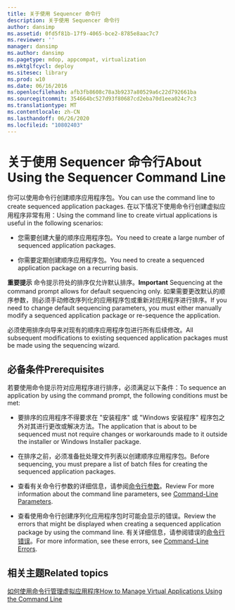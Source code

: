 ```yaml
---
title: 关于使用 Sequencer 命令行
description: 关于使用 Sequencer 命令行
author: dansimp
ms.assetid: 0fd5f81b-17f9-4065-bce2-8785e8aac7c7
ms.reviewer: ''
manager: dansimp
ms.author: dansimp
ms.pagetype: mdop, appcompat, virtualization
ms.mktglfcycl: deploy
ms.sitesec: library
ms.prod: w10
ms.date: 06/16/2016
ms.openlocfilehash: afb3fb8608c78a3b9237a80529a6c22d792661ba
ms.sourcegitcommit: 354664bc527d93f80687cd2eba70d1eea024c7c3
ms.translationtype: MT
ms.contentlocale: zh-CN
ms.lasthandoff: 06/26/2020
ms.locfileid: "10802403"
---
```

# <span data-ttu-id="019dd-103">关于使用 Sequencer 命令行</span><span class="sxs-lookup"><span data-stu-id="019dd-103">About Using the Sequencer Command Line</span></span>


<span data-ttu-id="019dd-104">你可以使用命令行创建顺序应用程序包。</span><span class="sxs-lookup"><span data-stu-id="019dd-104">You can use the command line to create sequenced application packages.</span></span> <span data-ttu-id="019dd-105">在以下情况下使用命令行创建虚拟应用程序非常有用：</span><span class="sxs-lookup"><span data-stu-id="019dd-105">Using the command line to create virtual applications is useful in the following scenarios:</span></span>

-   <span data-ttu-id="019dd-106">您需要创建大量的顺序应用程序包。</span><span class="sxs-lookup"><span data-stu-id="019dd-106">You need to create a large number of sequenced application packages.</span></span>

-   <span data-ttu-id="019dd-107">你需要定期创建顺序应用程序包。</span><span class="sxs-lookup"><span data-stu-id="019dd-107">You need to create a sequenced application package on a recurring basis.</span></span>

<span data-ttu-id="019dd-108">**重要提示** 命令提示符处的排序仅允许默认排序。</span><span class="sxs-lookup"><span data-stu-id="019dd-108">**Important** Sequencing at the command prompt allows for default sequencing only.</span></span> <span data-ttu-id="019dd-109">如果需要更改默认的顺序参数，则必须手动修改序列化的应用程序包或重新对应用程序进行排序。</span><span class="sxs-lookup"><span data-stu-id="019dd-109">If you need to change default sequencing parameters, you must either manually modify a sequenced application package or re-sequence the application.</span></span>

 

<span data-ttu-id="019dd-110">必须使用排序向导来对现有的顺序应用程序包进行所有后续修改。</span><span class="sxs-lookup"><span data-stu-id="019dd-110">All subsequent modifications to existing sequenced application packages must be made using the sequencing wizard.</span></span>

## <span data-ttu-id="019dd-111">必备条件</span><span class="sxs-lookup"><span data-stu-id="019dd-111">Prerequisites</span></span>


<span data-ttu-id="019dd-112">若要使用命令提示符对应用程序进行排序，必须满足以下条件：</span><span class="sxs-lookup"><span data-stu-id="019dd-112">To sequence an application by using the command prompt, the following conditions must be met:</span></span>

-   <span data-ttu-id="019dd-113">要排序的应用程序不得要求在 "安装程序" 或 "Windows 安装程序" 程序包之外对其进行更改或解决方法。</span><span class="sxs-lookup"><span data-stu-id="019dd-113">The application that is about to be sequenced must not require changes or workarounds made to it outside the installer or Windows Installer package.</span></span>

-   <span data-ttu-id="019dd-114">在排序之前，必须准备批处理文件列表以创建顺序应用程序包。</span><span class="sxs-lookup"><span data-stu-id="019dd-114">Before sequencing, you must prepare a list of batch files for creating the sequenced application packages.</span></span>

-   <span data-ttu-id="019dd-115">查看有关命令行参数的详细信息，请参阅[命令行参数](command-line-parameters.md)。</span><span class="sxs-lookup"><span data-stu-id="019dd-115">Review For more information about the command line parameters, see [Command-Line Parameters](command-line-parameters.md).</span></span>

-   <span data-ttu-id="019dd-116">查看使用命令行创建序列化应用程序包时可能会显示的错误。</span><span class="sxs-lookup"><span data-stu-id="019dd-116">Review the errors that might be displayed when creating a sequenced application package by using the command line.</span></span> <span data-ttu-id="019dd-117">有关详细信息，请参阅错误的[命令行错误](command-line-errors.md)。</span><span class="sxs-lookup"><span data-stu-id="019dd-117">For more information, see these errors, see [Command-Line Errors](command-line-errors.md).</span></span>

## <span data-ttu-id="019dd-118">相关主题</span><span class="sxs-lookup"><span data-stu-id="019dd-118">Related topics</span></span>


[<span data-ttu-id="019dd-119">如何使用命令行管理虚拟应用程序</span><span class="sxs-lookup"><span data-stu-id="019dd-119">How to Manage Virtual Applications Using the Command Line</span></span>](how-to-manage-virtual-applications-using-the-command-line.md)

 

 





